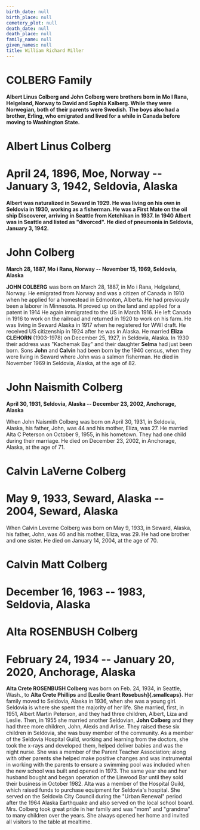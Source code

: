```yaml
---
birth_date: null
birth_place: null
cemetery_plot: null
death_date: null
death_place: null
family_name: null
given_names: null
title: William Richard Miller
---
```


# COLBERG Family

**Albert Linus Colberg and John Colberg were brothers born
in Mo I Rana, Helgeland, Norway to David and Sophia Kalberg. While they
were Norwegian, both of their parents were Swedish. The boys also had a
brother, Erling, who emigrated and lived for a while in Canada before
moving to Washington State.**

# Albert Linus Colberg

# April 24, 1896, Moe, Norway -- January 3, 1942, Seldovia, Alaska

**Albert was naturalized in Seward in 1929. He was living on his own in
Seldovia in 1930, working as a fisherman. He was a First Mate on the oil
ship Discoverer, arriving in Seattle from Ketchikan in 1937. In 1940
Albert was in Seattle and listed as "divorced". He died of pneumonia in
Seldovia, January 3, 1942.**

# John Colberg

**March 28, 1887, Mo i Rana, Norway -- November 15, 1969, Seldovia,
Alaska**

**JOHN COLBERG** was born on March 28, 1887, in Mo i Rana,
Helgeland, Norway. He emigrated from Norway and was a citizen of Canada
in 1910 when he applied for a homestead in Edmonton, Alberta. He had
previously been a laborer in Minnesota. H proved up on the land and
applied for a patent in 1914 He again immigrated to the US in March
1916. He left Canada in 1916 to work on the railroad and returned in
1920 to work on his farm. He was living in Seward Alaska in 1917 when he
registered for WWI draft. He received US citizenship in 1924 after he
was in Alaska. He married **Eliza CLEHORN** (1903-1978) on
December 25, 1927, in Seldovia, Alaska. In 1930 their address was
"Kachemak Bay" and their daughter **Selma** had just been
born. Sons **John** and **Calvin** had been
born by the 1940 census, when they were living in Seward where John was
a salmon fisherman. He died in November 1969 in Seldovia, Alaska, at the
age of 82.

# John Naismith Colberg

**April 30, 1931, Seldovia, Alaska -- December 23, 2002, Anchorage,
Alaska**

When John Naismith Colberg was born on April 30, 1931, in Seldovia,
Alaska, his father, John, was 44 and his mother, Eliza, was 27. He
married Alta C Peterson on October 9, 1955, in his hometown. They had
one child during their marriage. He died on December 23, 2002, in
Anchorage, Alaska, at the age of 71.

# Calvin LaVerne Colberg

# May 9, 1933, Seward, Alaska -- 2004, Seward, Alaska

When Calvin Leverne Colberg was born on May 9, 1933, in Seward, Alaska,
his father, John, was 46 and his mother, Eliza, was 29. He had one
brother and one sister. He died on January 14, 2004, at the age of 70.

# Calvin Matt Colberg

# December 16, 1963 -- 1983, Seldovia, Alaska

# Alta ROSENBUSH Colberg

# February 24, 1934 -- January 20, 2020, Anchorage, Alaska

**Alta Crete ROSENBUSH Colberg** was born on Feb. 24,
1934, in Seattle, Wash., to **Alta Crete Phillips** and **[Leslie Grant
Rosebush]{.smallcaps}**. Her family moved to Seldovia, Alaska in 1936,
when she was a young girl. Seldovia is where she spent the majority of
her life. She married, first, in 1951, Albert Martin Peterson, and they
had three children, Albert, Liza and Leslie. Then, in 1955 she married
another Seldovian, **John Colberg** and they had three more children,
John, Alexis and Arlise. They raised these six children in Seldovia, she
was busy member of the community. As a member of the Seldovia Hospital
Guild, working and learning from the doctors, she took the x-rays and
developed them, helped deliver babies and was the night nurse. She was a
member of the Parent Teacher Association; along with other parents she
helped make positive changes and was instrumental in working with the
parents to ensure a swimming pool was included when the new school was
built and opened in 1973. The same year she and her husband bought and
began operation of the Linwood Bar until they sold their business in
October 1982. Alta was a member of the Hospital Guild, which raised
funds to purchase equipment for Seldovia's hospital. She served on the
Seldovia City Council during the "Urban Renewal" period after the 1964
Alaska Earthquake and also served on the local school board. Mrs.
Colberg took great pride in her family and was \"mom\" and \"grandma\"
to many children over the years. She always opened her home and invited
all visitors to the table at mealtime.
